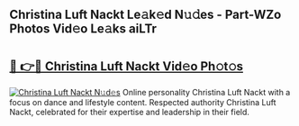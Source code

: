 ## Christina Luft Nackt Le𝚊k𝚎d N𝚞𝚍es - Part-WZo Photos Vid𝚎o Le𝚊ks aiLTr

# <h2><a href="http://fb4pbiz.evod.top/?m=Christina+Luft+Nackt">🔗 👉🔴 Christina Luft Nackt Vid𝚎o Ph𝚘t𝚘s</a></h2>

[![Christina Luft Nackt N𝚞d𝚎s](https://i.imgur.com/8V9OHl7.gif)](http://fb4pbiz.evod.top/?m=Christina+Luft+Nackt)
Online personality Christina Luft Nackt with a focus on dance and lifestyle content. Respected authority Christina Luft Nackt, celebrated for their expertise and leadership in their field. 
